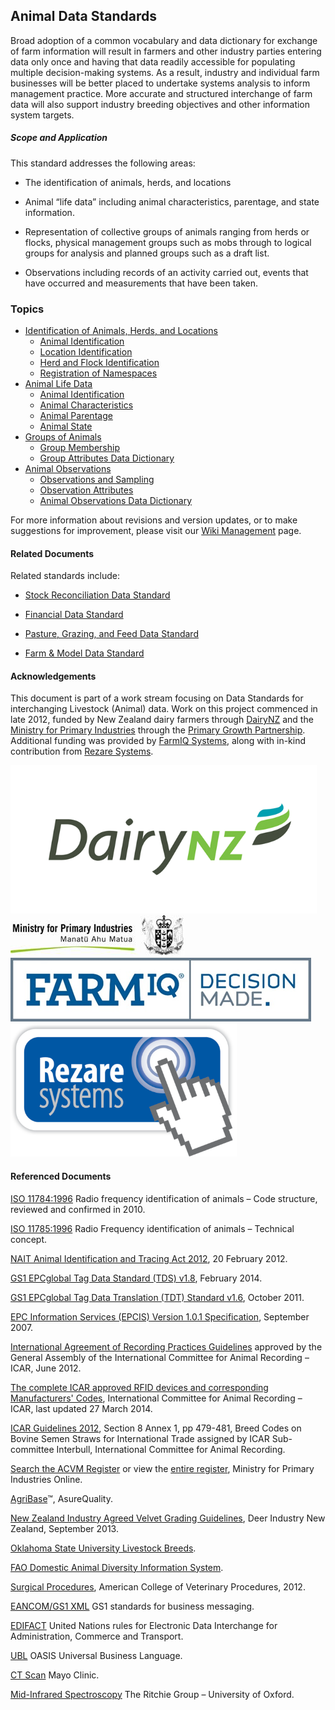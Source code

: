 ## Animal Data Standards

Broad adoption of a common vocabulary and data dictionary for exchange of farm information will result in farmers and other industry parties entering data only once and having that data readily accessible for populating multiple decision-making systems. As a result, industry and individual farm businesses will be better placed to undertake systems analysis to inform management practice. More accurate and structured interchange of farm data will also support industry breeding objectives and other information system targets.

##### Scope and Application

This standard addresses the following areas:

* The identification of animals, herds, and locations

* Animal “life data” including animal characteristics, parentage, and state information.

* Representation of collective groups of animals ranging from herds or flocks, physical management groups such as mobs through to logical groups for analysis and planned groups such as a draft list.

* Observations including records of an activity carried out, events that have occurred and measurements that have been taken.

### Topics
* [Identification of Animals, Herds, and Locations](docs/ADS_Identification-of-Animals-Herds-and-Locations.md)
  * [Animal Identification](docs/ADS_Identification-of-Animals-Herds-and-Locations.md#Animal-Identification)
  * [Location Identification](docs/ADS_Identification-of-Animals-Herds-and-Locations.md#Location-Identification)
  * [Herd and Flock Identification](docs/ADS_Identification-of-Animals-Herds-and-Locations.md#Herd-and-Flock-Identification)   
  * [Registration of Namespaces](docs/ADS_Identification-of-Animals-Herds-and-Locations.md#Registration-of-Namespaces)
* [Animal Life Data](docs/ADS_Animal-Life-Data.md)
  * [Animal Identification](docs/ADS_Identification-of-Animals-Herds-and-Locations.md)
  * [Animal Characteristics](docs/ADS_Animal-Lifecycle-Data-Dictionary.md#Animal-Characteristics)
  * [Animal Parentage](docs/ADS_Animal-Lifecycle-Data-Dictionary.md#Animal-Parentage)
  * [Animal State](docs/ADS_Animal-Lifecycle-Data-Dictionary.md#Animal-State)
* [Groups of Animals](docs/ADS_Groups-of-Animals.md)
  * [Group Membership](docs/ADS_Animal-Lifecycle-Data-Dictionary_Group-Membership.md)
  * [Group Attributes Data Dictionary](docs/ADS_Group-Attributes-Data-Dictionary.md)
* [Animal Observations](docs/ADS_Animal-Observations.md)
  * [Observations and Sampling](docs/ADS_Animal-Observations.md#Observations-and-Sampling)
  * [Observation Attributes](docs/ADS_Animal-Observations.md#Observation-Attributes)
  * [Animal Observations Data Dictionary](docs/ADS_Animal-Observations-Data-Dictionary.md)

For more information about revisions and version updates, or to make suggestions for improvement, please visit our [Wiki Management](docs/ADS_Wiki-Management.md) page.

#### Related Documents

Related standards include:

* [Stock Reconciliation Data Standard](docs/SCDS_Portal.md)

* [Financial Data Standard](docs/FDS_Portal.md)

* [Pasture, Grazing, and Feed Data Standard](docs/PGFDS_Portal.md)

* [Farm & Model Data Standard](docs/FMDS_Portal.md)

#### Acknowledgements  

This document is part of a work stream focusing on Data Standards for interchanging Livestock (Animal) data. Work on this project commenced in late 2012, funded by New Zealand dairy farmers through [DairyNZ](https://www.dairynz.co.nz/) and the [Ministry for Primary Industries](https://www.mpi.govt.nz/) through the [Primary Growth Partnership](https://www.mpi.govt.nz/funding-and-programmes/sustainable-food-and-fibre-futures/primary-growth-partnership/).  Additional funding was provided by [FarmIQ Systems](https://farmiq.co.nz/), along with in-kind contribution from [Rezare Systems](https://www.rezare.co.nz/).

![DairyNZLogo](DairyNZ.png "DairyNZ Logo")
![MPILogo](MPI.png "MPI Logo")
![FARMIQLogo](FARMIQ.png "FARMIQ Logo")
![RezareSystemsLogo](RezareSystems.png "Rezare Systems Logo")

#### Referenced Documents

[ISO 11784:1996](http://www.iso.org/iso/home/store/catalogue_tc/catalogue_detail.htm?csnumber=25881) Radio frequency identification of animals – Code structure, reviewed and confirmed in 2010.

[ISO 11785:1996](http://www.iso.org/iso/home/store/catalogue_tc/catalogue_detail.htm?csnumber=19982) Radio Frequency identification of animals – Technical concept.

[NAIT Animal Identification and Tracing Act 2012](http://www.legislation.govt.nz/act/public/2012/0002/latest/DLM3430220.html), 20 February 2012.

[GS1 EPCglobal Tag Data Standard (TDS) v1.8](http://www.gs1.org/sites/default/files/docs/tds/TDS_1_8_Standard_20140203.pdf), February 2014. 

[GS1 EPCglobal Tag Data Translation (TDT) Standard v1.6](http://www.gs1.org/gsmp/kc/epcglobal/tdt/tdt_1_6_RatifiedStd-20111012-i2.pdf), October 2011. 

[EPC Information Services (EPCIS) Version 1.0.1 Specification](http://www.gs1.org/gsmp/kc/epcglobal/epcis/epcis_1_0_1-standard-20070921.pdf), September 2007. 

[International Agreement of Recording Practices Guidelines](https://www.icar.org/index.php/icar-recording-guidelines/) approved by the General Assembly of the International Committee for Animal Recording – ICAR, June 2012.  

[The complete ICAR approved RFID devices and corresponding Manufacturers' Codes](https://www.service-icar.com/tables/Tabella3.php), International Committee for Animal Recording – ICAR, last updated 27 March 2014.

[ICAR Guidelines 2012](https://interbull.org/ib/icarbreedcodes), Section 8 Annex 1, pp 479-481, Breed Codes on Bovine Semen Straws for International Trade assigned by ICAR Sub-committee Interbull, International Committee for Animal Recording.  

[Search the ACVM Register](https://eatsafe.nzfsa.govt.nz/web/public/acvm-register) or view the [entire register](http://www.nzfsa.govt.nz/images/acvm/RegisteredRegistrations.csv), Ministry for Primary Industries Online.

[AgriBase](https://www.asurequality.com/our-solutions/agribase/)™, AsureQuality.

[New Zealand Industry Agreed Velvet Grading Guidelines](https://www.deernz.org/sites/dinz/files/Red%20Grading%20Poster%20FINISHED.pdf), Deer Industry New Zealand, September 2013.

[Oklahoma State University Livestock Breeds](http://www.ansi.okstate.edu/breeds/).

[FAO Domestic Animal Diversity Information System](http://www.fao.org/dad-is/data/en/).

[Surgical Procedures](https://www.acvs.org/sites/default/files/files/Residency/Procedures/LA_Surgical_Procedures_9_13_2018.pdf), American College of Veterinary Procedures, 2012.

[EANCOM/GS1 XML](http://www.gs1.org/gsmp/kc/ecom/eancom_overview) GS1 standards for business messaging.

[EDIFACT](http://www.unece.org/cefact/edifact/welcome.html) United Nations rules for Electronic Data Interchange for Administration, Commerce and Transport.

[UBL](http://docs.oasis-open.org/ubl/os-UBL-2.1/UBL-2.1.html) OASIS Universal Business Language.  

[CT Scan](http://www.mayoclinic.org/tests-procedures/ct-scan/basics/definition/prc-20014610) Mayo Clinic.

[Mid-Infrared Spectroscopy](http://ritchie.chem.ox.ac.uk/research_files/midirspectroscopy.htm) The Ritchie Group – University of Oxford.